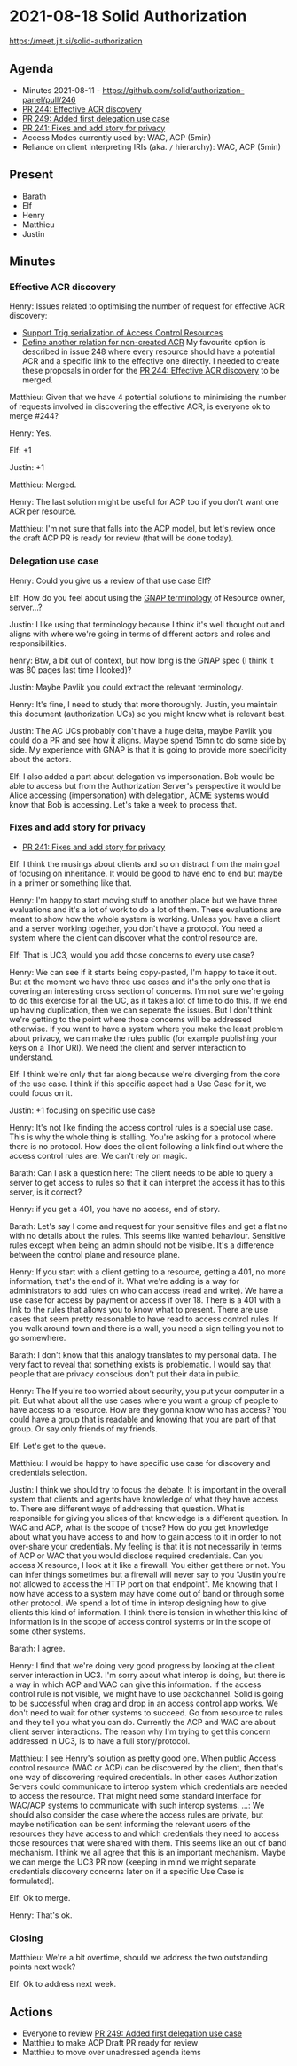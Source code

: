 # 2021-08-18 Solid Authorization

https://meet.jit.si/solid-authorization


## Agenda

* Minutes 2021-08-11 - https://github.com/solid/authorization-panel/pull/246
* [PR 244: Effective ACR discovery](https://github.com/solid/authorization-panel/pull/244)
* [PR 249: Added first delegation use case](https://github.com/solid/authorization-panel/pull/249)
* [PR 241: Fixes and add story for privacy](https://github.com/solid/authorization-panel/pull/241)
* Access Modes currently used by: WAC, ACP (5min)
* Reliance on client interpreting IRIs (aka. `/` hierarchy): WAC, ACP (5min)


## Present

* Barath
* Elf
* Henry
* Matthieu
* Justin


## Minutes

### Effective ACR discovery

Henry: Issues related to optimising the number of request for effective ACR discovery:
- [Support Trig serialization of Access Control Resources](https://github.com/solid/authorization-panel/issues/247)
- [Define another relation for non-created ACR](https://github.com/solid/authorization-panel/issues/248)
My favourite option is described in issue 248 where every resource should have a potential ACR and a specific link to the effective one directly.
I needed to create these proposals in order for the [PR 244: Effective ACR discovery](https://github.com/solid/authorization-panel/pull/244) to be merged.

Matthieu: Given that we have 4 potential solutions to minimising the number of requests involved in discovering the effective ACR, is everyone ok to merge #244?

Henry: Yes.

Elf: +1

Justin: +1

Matthieu: Merged.

Henry: The last solution might be useful for ACP too if you don't want one ACR per resource.

Matthieu: I'm not sure that falls into the ACP model, but let's review once the draft ACP PR is ready for review (that will be done today).


### Delegation use case

Henry: Could you give us a review of that use case Elf?

Elf: How do you feel about using the [GNAP terminology](https://www.ietf.org/archive/id/draft-ietf-gnap-core-protocol-00.html#name-roles) of Resource owner, server...?

Justin: I like using that terminology because I think it's well thought out and aligns with where we're going in terms of different actors and roles and responsibilities.

henry: Btw, a bit out of context, but how long is the GNAP spec (I think it was 80 pages last time I looked)?

Justin: Maybe Pavlik you could extract the relevant terminology.

Henry: It's fine, I need to study that more thoroughly. Justin, you maintain this document (authorization UCs) so you might know what is relevant best.

Justin: The AC UCs probably don't have a huge delta, maybe Pavlik you could do a PR and see how it aligns. Maybe spend 15mn to do some side by side. My experience with GNAP is that it is going to provide more specificity about the actors.

Elf: I also added a part about delegation vs impersonation. Bob would be able to access but from the Authorization Server's perspective it would be Alice accessing (impersonation) with delegation, ACME systems would know that Bob is accessing. Let's take a week to process that.


### Fixes and add story for privacy

* [PR 241: Fixes and add story for privacy](https://github.com/solid/authorization-panel/pull/241)

Elf: I think the musings about clients and so on distract from the main goal of focusing on inheritance. It would be good to have end to end but maybe in a primer or something like that.

Henry: I'm happy to start moving stuff to another place but we have three evaluations and it's a lot of work to do a lot of them.
These evaluations are meant to show how the whole system is working.
Unless you have a client and a server working together, you don't have a protocol. You need a system where the client can discover what the control resource are.

Elf: That is UC3, would you add those concerns to every use case?

Henry: We can see if it starts being copy-pasted, I'm happy to take it out. But at the moment we have three use cases and it's the only one that is covering an interesting cross section of concerns.
I'm not sure we're going to do this exercise for all the UC, as it takes a lot of time to do this. If we end up having duplication, then we can seperate the issues. But I don't think we're getting to the point where those concerns will be addressed otherwise.
If you want to have a system where you make the least problem about privacy, we can make the rules public (for example publishing your keys on a Thor URI).
We need the client and server interaction to understand.

Elf: I think we're only that far along because we're diverging from the core of the use case.
I think if this specific aspect had a Use Case for it, we could focus on it.

Justin: +1 focusing on specific use case

Henry: It's not like finding the access control rules is a special use case.
This is why the whole thing is stalling.
You're asking for a protocol where there is no protocol.
How does the client following a link find out where the access control rules are. We can't rely on magic.

Barath: Can I ask a question here: The client needs to be able to query a server to get access to rules so that it can interpret the access it has to this server, is it correct?

Henry: if you get a 401, you have no access, end of story.

Barath: Let's say I come and request for your sensitive files and get a flat no with no details about the rules. This seems like wanted behaviour. Sensitive rules except when being an admin should not be visible.
It's a difference between the control plane and resource plane.

Henry: If you start with a client getting to a resource, getting a 401, no more information, that's the end of it.
What we're adding is a way for administrators to add rules on who can access (read and write).
We have a use case for access by payment or access if over 18.
There is a 401 with a link to the rules that allows you to know what to present.
There are use cases that seem pretty reasonable to have read to access control rules.
If you walk around town and there is a wall, you need a sign telling you not to go somewhere.

Barath: I don't know that this analogy translates to my personal data. The very fact to reveal that something exists is problematic.
I would say that people that are privacy conscious don't put their data in public.

Henry: The If you're too worried about security, you put your computer in a pit.
But what about all the use cases where you want a group of people to have access to a resource.
How are they gonna know who has access?
You could have a group that is readable and knowing that you are part of that group.
Or say only friends of my friends.

Elf: Let's get to the queue.

Matthieu: I would be happy to have specific use case for discovery and credentials selection.

Justin: I think we should try to focus the debate. It is important in the overall system that clients and agents have knowledge of what they have access to. There are different ways of addressing that question. What is responsible for giving you slices of that knowledge is a different question.
In WAC and ACP, what is the scope of those?
How do you get knowledge about what you have access to and how to gain access to it in order to not over-share your credentials.
My feeling is that it is not necessarily in terms of ACP or WAC that you would disclose required credentials.
Can you access X resource, I look at it like a firewall. You either get there or not. You can infer things sometimes but a firewall will never say to you "Justin you're not allowed to access the HTTP port on that endpoint". Me knowing that I now have access to a system may have come out of band or through some other protocol. We spend a lot of time in interop designing how to give clients this kind of information.
I think there is tension in whether this kind of information is in the scope of access control systems or in the scope of some other systems.

Barath: I agree.

Henry: I find that we're doing very good progress by looking at the client server interaction in UC3.
I'm sorry about what interop is doing, but there is a way in which ACP and WAC can give this information.
If the access control rule is not visible, we might have to use backchannel.
Solid is going to be successful when drag and drop in an access control app works.
We don't need to wait for other systems to succeed.
Go from resource to rules and they tell you what you can do.
Currently the ACP and WAC are about client server interactions.
The reason why I'm trying to get this concern addressed in UC3, is to have a full story/protocol.

Matthieu: I see Henry's solution as pretty good one. When public Access control resource (WAC or ACP) can be discovered by the client, then that's one way of discovering required credentials. In other cases Authorization Servers could communicate to interop system which credentials are needed to access the resource. That might need some standard interface for WAC/ACP systems to communicate with such interop systems.
...: We should also consider the case where the access rules are private, but maybe notification can be sent informing the relevant users of the resources they have access to and which credentials they need to access those resources that were shared with them. This seems like an out of band mechanism.
I think we all agree that this is an important mechanism.
Maybe we can merge the UC3 PR now (keeping in mind we might separate credentials discovery concerns later on if a specific Use Case is formulated).

Elf: Ok to merge.

Henry: That's ok.


### Closing

Matthieu: We're a bit overtime, should we address the two outstanding points next week?

Elf: Ok to address next week.


## Actions

* Everyone to review [PR 249: Added first delegation use case](https://github.com/solid/authorization-panel/pull/249)
* Matthieu to make ACP Draft PR ready for review
* Matthieu to move over unadressed agenda items
